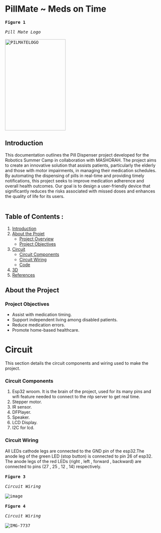 # PillMate  ~  Meds on Time
<kbd> **Figure 1** <br><br>*Pill Mate Logo*<br><br> 
<img src="https://pfst.cf2.poecdn.net/base/image/72c08102fd5cc60eba87fc603061a443d76a22ec3b13ea76f6acbebeabbf6b35?w=1024&h=1536&pmaid=413996819" width="200" height="300" alt="PILMATELOGO">
</kbd>


## Introduction
This documentation outlines the Pill Dispenser project developed for the Robotics Summer Camp in collaboration with MASHORAH. The project aims to create an innovative solution that assists patients, particularly the elderly and those with motor impairments, in managing their medication schedules. By automating the dispensing of pills in real-time and providing timely notifications, this project seeks to improve medication adherence and overall health outcomes. Our goal is to design a user-friendly device that significantly reduces the risks associated with missed doses and enhances the quality of life for its users.<br><br>
## Table of Contents : 
1. [Introduction](#Introduction)
2. [About the Projet](#About-the-Project)
   - [Project Overview](#Project-Overview)
   - [Project Objectives](#Project-Objectives)
3. [Circuit](#Circuit)
   - [Circuit Components](#Circuit-Components)
   - [Circuit Wiring](#Circuit-Wiring)
   - [Code](#Arduino-Code)
4. [3D](#3D)   
5. [References](#References)
   
## About the Project
### Project Objectives
- Assist with medication timing.
- Support independent living among disabled patients.
- Reduce medication errors.
- Promote home-based healthcare.
# Circuit
This section details the circuit components and wiring used to make the project.
### Circuit Components
1. Esp32 wroom.
   It is the brain of the project, used for its many pins and wifi feature needed to connect to the ntp server to get real time.
3. Stepper motor.
4. IR sensor.
5. DFPlayer.
6. Speaker.
7. LCD Display.
8. I2C for lcd.
   
### Circuit Wiring
All LEDs cathode legs are connected to the GND pin of the esp32.The anode leg of the green LED (stop button) is connected to pin 26 of esp32. The anode legs of the red LEDs (right , left , forward , backward) are connected to pins (27 , 25 , 12 , 14) respectively.<br><br>
<kbd> **Figure 3** <br><br>*Circuit Wiring*<br><br> <kbd>![image](https://github.com/Rawnaa-19/IOT-Esp32/assets/106926557/38d45730-16c8-4d5a-bee5-ac7ada8e9680)</kbd></kbd><br><br>
<kbd> **Figure 4** <br><br>*Circuit Wiring*<br><br> <kbd>![IMG-7737](https://github.com/Rawnaa-19/IOT-Esp32/assets/106926557/ebf4ec77-d6a7-4bd3-9ef5-ac9bc59aff77)
</kbd></kbd>
